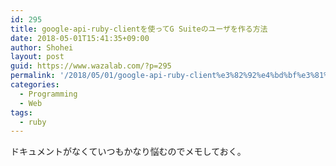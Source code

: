 ```yaml
---
id: 295
title: google-api-ruby-clientを使ってG Suiteのユーザを作る方法
date: 2018-05-01T15:41:35+09:00
author: Shohei
layout: post
guid: https://www.wazalab.com/?p=295
permalink: '/2018/05/01/google-api-ruby-client%e3%82%92%e4%bd%bf%e3%81%a3%e3%81%a6g-suite%e3%81%ae%e3%83%a6%e3%83%bc%e3%82%b6%e3%82%92%e4%bd%9c%e3%82%8b%e6%96%b9%e6%b3%95/'
categories:
  - Programming
  - Web
tags:
  - ruby
---
```

ドキュメントがなくていつもかなり悩むのでメモしておく。

<script src="https://gist.github.com/shohey1226/a4eb464aa6d6c22eb9550587146f7109.js"></script>